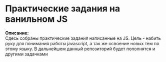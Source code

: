 # Практические задания на ванильном JS

**Описание:**\
Сдесь собраны практические задания написанные на JS. Цель - набить руку для понимания работы javascript, а так же освоение новых тем по этому языку. В дальнейшем данный репозиторий будет пополнятся и другими задачками
